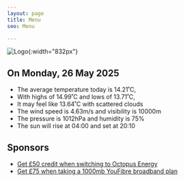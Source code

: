 ```yaml
---
layout: page
title: Menu
seo: Menu

---
```


![Logo](/images/logo.jpg){:width="832px"}

<!-- weather_marker starts -->
## On Monday, 26 May 2025

- The average temperature today is 14.21˚C,
- With highs of 14.99˚C and lows of 13.71˚C,
- It may feel like 13.64˚C with scattered clouds
- The wind speed is 4.63m/s and visibility is 10000m
- The pressure is 1012hPa and humidity is 75%
- The sun will rise at 04:00 and set at 20:10

<!-- weather_marker ends -->

## Sponsors

- [Get £50 credit when switching to Octopus Energy](https://bit.ly/3oD1nnS)
- [Get £75 when taking a 1000mb YouFibre broadband plan](https://aklam.io/91zWhU?)
